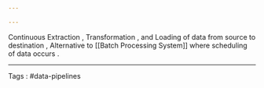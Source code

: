 ```yaml
---

---
```

Continuous  Extraction , Transformation , and Loading of data from source to destination , Alternative to [[Batch Processing System]] where scheduling of data occurs . 
___ 

Tags : #data-pipelines 